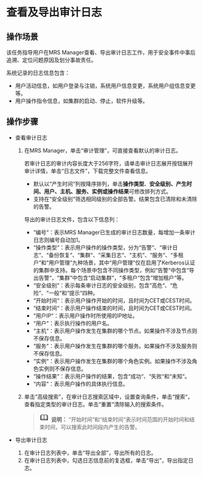 # 查看及导出审计日志<a name="mrs_01_0265"></a>

## 操作场景<a name="zh-cn_topic_0035209625_section586257321787"></a>

该任务指导用户在MRS Manager查看、导出审计日志工作，用于安全事件中事后追溯、定位问题原因及划分事故责任。

系统记录的日志信息包含：

-   用户活动信息，如用户登录与注销，系统用户信息变更，系统用户组信息变更等。
-   用户操作指令信息，如集群的启动、停止，软件升级等。

## 操作步骤<a name="zh-cn_topic_0035209625_section1990362217839"></a>

-   查看审计日志
    1.  在MRS Manager，单击“审计管理”，可直接查看默认的审计日志。

        若审计日志的审计内容长度大于256字符，请单击审计日志展开按钮展开审计详情，单击“日志文件”，下载完整文件查看信息。

        -   默认以“产生时间“列按降序排列，单击**操作类型**、**安全级别、产生时间、用户、主机、服务、实例或操作结果**可修改排列方式。
        -   支持在“安全级别“筛选相同级别的全部告警。结果包含已清除和未清除的告警。

        导出的审计日志文件，包含以下信息列：

        -   “编号“：表示MRS Manager已生成的审计日志数量，每增加一条审计日志则编号自动加1。
        -   “操作类型“：表示用户操作的操作类型，分为“告警“、“审计日志“、“备份恢复“、“集群“、“采集日志“、“主机“、“服务“、“多租户“和“用户管理“九种场景，其中“用户管理“仅在启用了Kerberos认证的集群中支持。每个场景中包含不同操作类型，例如“告警“中包含“导出告警“，“集群“中包含“启动集群“，“多租户“包含“增加租户“等。
        -   “安全级别“：表示每条审计日志的安全级别，包含“高危“、“危险“、“一般“和“提示“四种。
        -   “开始时间“：表示用户操作开始的时间，且时间为CET或CEST时间。
        -   “结束时间“：表示用户操作结束的时间，且时间为CET或CEST时间。
        -   “用户IP“：表示用户操作时所使用的IP地址。
        -   “用户“：表示执行操作的用户名。
        -   “主机“：表示用户操作发生在集群的哪个节点。如果操作不涉及节点则不保存信息。
        -   “服务“：表示用户操作发生在集群的哪个服务。如果操作不涉及服务则不保存信息。
        -   “实例“：表示用户操作发生在集群的哪个角色实例。如果操作不涉及角色实例则不保存信息。
        -   “操作结果“：表示用户操作的结果，包含“成功“、“失败“和“未知“。
        -   “内容“：表示用户操作的具体执行信息。

    2.  单击“高级搜索”，在审计日志搜索区域中，设置查询条件，单击“搜索“，查看指定类型的审计日志。单击“重置“清除输入的搜索条件。

        >![](public_sys-resources/icon-note.gif) **说明：** 
        >“开始时间“和“结束时间“表示时间范围的开始时间和结束时间，可以搜索此时间段内产生的告警。


-   导出审计日志
    1.  在审计日志列表中，单击“导出全部”，导出所有的日志。
    2.  在审计日志列表中，勾选日志信息前的复选框，单击“导出”，导出指定日志。


